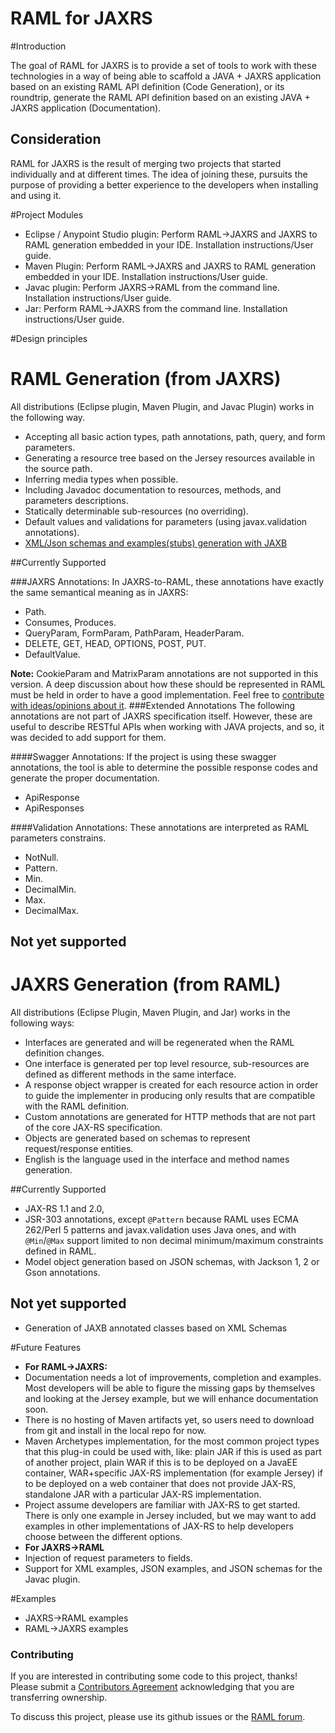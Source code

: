RAML for JAXRS
===============

#Introduction

The goal of RAML for JAXRS is to provide a set of tools to work with these technologies in a way of being able to scaffold a JAVA + JAXRS application based on an existing RAML API definition (Code Generation),
or its roundtrip, generate the RAML API definition based on an existing JAVA + JAXRS application (Documentation).

## Consideration
RAML for JAXRS is the result of merging two projects that started individually and at different times. The idea of joining these, pursuits the purpose of providing a better experience to the developers when installing and using it.

#Project Modules

- Eclipse / Anypoint Studio plugin: Perform RAML->JAXRS and JAXRS to RAML generation embedded in your IDE. Installation instructions/User guide.
- Maven Plugin: Perform RAML->JAXRS and JAXRS to RAML generation embedded in your IDE. Installation instructions/User guide.
- Javac plugin: Perform JAXRS->RAML from the command line. Installation instructions/User guide.
- Jar: Perform RAML->JAXRS from the command line. Installation instructions/User guide.

#Design principles

# RAML Generation (from JAXRS)
All distributions (Eclipse plugin, Maven Plugin, and Javac Plugin) works in the following way.

- Accepting all basic action types, path annotations, path, query, and form parameters.
- Generating a resource tree based on the Jersey resources available in the source path.
- Inferring media types when possible.
- Including Javadoc documentation to resources, methods, and parameters descriptions.
- Statically determinable sub-resources (no overriding).
- Default values and validations for parameters (using javax.validation annotations).
- [XML/Json schemas and examples(stubs) generation with JAXB](https://github.com/mulesoft/jaxrs-to-raml/blob/master/jaxb.md)

##Currently Supported

###JAXRS Annotations:
In JAXRS-to-RAML, these annotations have exactly the same semantical meaning as in JAXRS:
- Path.
- Consumes, Produces.
- QueryParam, FormParam, PathParam, HeaderParam.
- DELETE, GET, HEAD, OPTIONS, POST, PUT.
- DefaultValue.

**Note:** CookieParam and MatrixParam annotations are not supported in this version. A deep discussion
about how these should be represented in RAML must be held in order to have a good implementation. Feel free to [contribute
with ideas/opinions about it](https://github.com/mulesoft/jaxrs-to-raml/issues?labels=Cookie%26Matrix+params&milestone=&page=1&state=closed).
###Extended Annotations
The following annotations are not part of JAXRS specification itself. However, these are useful to describe RESTful APIs when working with
JAVA projects, and so, it was decided to add support for them.

####Swagger Annotations:
If the project is using these swagger annotations, the tool is able to determine the possible response codes
and generate the proper documentation.
- ApiResponse
- ApiResponses

####Validation Annotations:
These annotations are interpreted as RAML parameters constrains.
- NotNull.
- Pattern.
- Min.
- DecimalMin.
- Max.
- DecimalMax.

## Not yet supported



# JAXRS Generation (from RAML)
All distributions (Eclipse Plugin, Maven Plugin, and Jar) works in the following ways:

- Interfaces are generated and will be regenerated when the RAML definition changes.
- One interface is generated per top level resource, sub-resources are defined as different methods in the same interface.
- A response object wrapper is created for each resource action in order to guide the implementer in producing only results
that are compatible with the RAML definition.
- Custom annotations are generated for HTTP methods that are not part of the core JAX-RS specification.
- Objects are generated based on schemas to represent request/response entities.
- English is the language used in the interface and method names generation.

##Currently Supported
- JAX-RS 1.1 and 2.0,
- JSR-303 annotations, except `@Pattern` because RAML uses ECMA 262/Perl 5 patterns and javax.validation uses Java ones,
and with `@Min`/`@Max` support limited to non decimal minimum/maximum constraints defined in RAML.
- Model object generation based on JSON schemas, with Jackson 1, 2 or Gson annotations.

## Not yet supported

- Generation of JAXB annotated classes based on XML Schemas


#Future Features

- **For RAML->JAXRS:**
 - Documentation needs a lot of improvements, completion and examples. Most developers will be able to figure the missing gaps by themselves and looking at the Jersey example, but we will enhance documentation soon.
 - There is no hosting of Maven artifacts yet, so users need to download from git and install in the local repo for now.
 - Maven Archetypes implementation, for the most common project types that this plug-in could be used with, like: plain JAR if this is used as part of another project, plain WAR if this is to be deployed on a JavaEE container, WAR+specific JAX-RS implementation (for example Jersey) if to be deployed on a web container that does not provide JAX-RS, standalone JAR with a particular JAX-RS implementation.
 - Project assume developers are familiar with JAX-RS to get started. There is only one example in Jersey included, but we may want to add examples in other implementations of JAX-RS to help developers choose between the different options.
- **For JAXRS->RAML**
 - Injection of request parameters to fields.
 - Support for XML examples, JSON examples, and JSON schemas for the Javac plugin.

#Examples

- JAXRS->RAML examples  
- RAML->JAXRS examples

### Contributing
If you are interested in contributing some code to this project, thanks! Please submit a [Contributors Agreement](https://api-notebook.anypoint.mulesoft.com/notebooks#bc1cf75a0284268407e4) acknowledging that you are transferring ownership.

To discuss this project, please use its github issues or the [RAML forum](http://forums.raml.org/).
